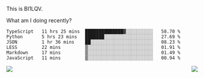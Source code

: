 This is BI1LQV.

What am I doing recently?

<!--START_SECTION:waka-->

```text
TypeScript   11 hrs 25 mins  ██████████████▓░░░░░░░░░░   58.70 %
Python       5 hrs 23 mins   ███████░░░░░░░░░░░░░░░░░░   27.69 %
JSON         1 hr 36 mins    ██░░░░░░░░░░░░░░░░░░░░░░░   08.23 %
LESS         22 mins         ▒░░░░░░░░░░░░░░░░░░░░░░░░   01.91 %
Markdown     17 mins         ▒░░░░░░░░░░░░░░░░░░░░░░░░   01.49 %
JavaScript   11 mins         ▒░░░░░░░░░░░░░░░░░░░░░░░░   00.94 %
```

<!--END_SECTION:waka-->
<img align="right" src="https://github-readme-stats.vercel.app/api?username=bi1lqv&show_icons=true&count_private=true">

<img src="https://metrics.lecoq.io/bi1lqv?template=classic&base.activity=0&base.community=0&base.repositories=0&base.metadata=0&isocalendar=1&base=header%2C%20activity%2C%20community%2C%20repositories%2C%20metadata&base.indepth=false&base.hireable=false&isocalendar=false&isocalendar.duration=full-year&config.timezone=Asia%2FShanghai">
